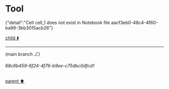 # Tool

{"detail":"Cell cell_1 does not exist in Notebook file aacf3eb0-48c4-4f60-ba99-3bb3015acb26"}

[child ⬇️](#68c6b459-6f24-4f76-b9ee-c75dbc0dfcd1)

---

(main branch ⎇)
###### 68c6b459-6f24-4f76-b9ee-c75dbc0dfcd1
[parent ⬆️](#0c97ce16-7bdf-47ad-af38-cf35ecf8d907)
